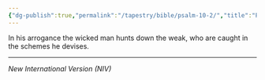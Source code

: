 ```yaml
---
{"dg-publish":true,"permalink":"/tapestry/bible/psalm-10-2/","title":"Psalm 10:2","hide":true,"tags":["bible"],"dgHomeLink":true,"dgShowLocalGraph":true,"dgEnableSearch":true}
---
```


In his arrogance the wicked man hunts down the weak, who are caught in the schemes he devises.

---
*New International Version (NIV)*